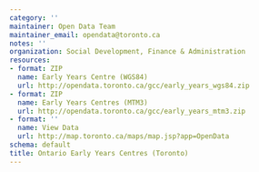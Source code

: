```yaml
---
category: ''
maintainer: Open Data Team
maintainer_email: opendata@toronto.ca
notes: ''
organization: Social Development, Finance & Administration
resources:
- format: ZIP
  name: Early Years Centre (WGS84)
  url: http://opendata.toronto.ca/gcc/early_years_wgs84.zip
- format: ZIP
  name: Early Years Centres (MTM3)
  url: http://opendata.toronto.ca/gcc/early_years_mtm3.zip
- format: ''
  name: View Data
  url: http://map.toronto.ca/maps/map.jsp?app=OpenData
schema: default
title: Ontario Early Years Centres (Toronto)
---
```

